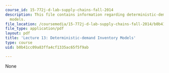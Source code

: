 ```yaml
---
course_id: 15-772j-d-lab-supply-chains-fall-2014
description: This file contains information regarding deterministic-demand inventory
  models.
file_location: /coursemedia/15-772j-d-lab-supply-chains-fall-2014/b0b41cc09a83ffa4cf1335ac65f5f9ab_MIT15_772JF14_Lec13.pdf
file_type: application/pdf
layout: pdf
title: 'Lecture 13: Deterministic-demand Inventory Models'
type: course
uid: b0b41cc09a83ffa4cf1335ac65f5f9ab

---
```

None
